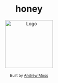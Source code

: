 <h1 align="center">honey</h1>

<div align="center">
  <img src="https://m0ss.blob.core.windows.net/media/m0ss_v1.svg" alt="Logo" width="150" height="150"/>
</div>

<br />

<div align="center">
  <sub>Built by
  <a href="https://github.com/agmoss">Andrew Moss</a>
</div>
